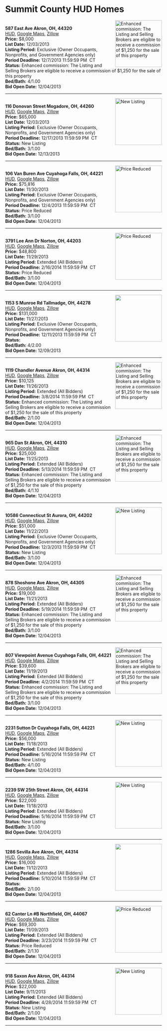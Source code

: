 # Summit County HUD Homes

[<img alt="Enhanced commission: The Listing and Selling Brokers are eligible to receive a commission of $1,250 for the sale of this property" src="https://www.hudhomestore.com/pages/ImageShow.aspx?Case=412-501307" align="right" style="height:150px;">](http://www.hudhomestore.com/Listing/PropertyDetails.aspx?caseNumber=412-501307)  
**587 East Ave Akron, OH, 44320**  
[HUD](http://www.hudhomestore.com/Listing/PropertyDetails.aspx?caseNumber=412-501307), [Google Maps](http://maps.google.com/maps?q=587+East+Ave+Akron%2C+OH%2C+44320), [Zillow](http://www.zillow.com/homes/587+East+Ave+Akron%2C+OH%2C+44320/)  
**Price:** $8,000  
**List Date:** 12/03/2013  
**Listing Period:** Exclusive (Owner Occupants, Nonprofits, and Government Agencies only)  
**Period Deadline:** 12/7/2013 11:59:59 PM  CT  
**Status:** Enhanced commission: The Listing and Selling Brokers are eligible to receive a commission of $1,250 for the sale of this property  
**Bed/Bath:** 4/1.00  
**Bid Open Date:** 12/04/2013

***

[<img alt="New Listing" src="https://www.hudhomestore.com/pages/ImageShow.aspx?Case=412-449983" align="right" style="height:150px;">](http://www.hudhomestore.com/Listing/PropertyDetails.aspx?caseNumber=412-449983)  
**116 Donovan Street Mogadore, OH, 44260**  
[HUD](http://www.hudhomestore.com/Listing/PropertyDetails.aspx?caseNumber=412-449983), [Google Maps](http://maps.google.com/maps?q=116+Donovan+Street+Mogadore%2C+OH%2C+44260), [Zillow](http://www.zillow.com/homes/116+Donovan+Street+Mogadore%2C+OH%2C+44260/)  
**Price:** $65,000  
**List Date:** 12/03/2013  
**Listing Period:** Exclusive (Owner Occupants, Nonprofits, and Government Agencies only)  
**Period Deadline:** 12/17/2013 11:59:59 PM  CT  
**Status:** New Listing  
**Bed/Bath:** 3/1.00  
**Bid Open Date:** 12/13/2013

***

[<img alt="Price Reduced" src="https://www.hudhomestore.com/pages/ImageShow.aspx?Case=412-534550" align="right" style="height:150px;">](http://www.hudhomestore.com/Listing/PropertyDetails.aspx?caseNumber=412-534550)  
**106 Van Buren Ave Cuyahoga Falls, OH, 44221**  
[HUD](http://www.hudhomestore.com/Listing/PropertyDetails.aspx?caseNumber=412-534550), [Google Maps](http://maps.google.com/maps?q=106+Van+Buren+Ave+Cuyahoga+Falls%2C+OH%2C+44221), [Zillow](http://www.zillow.com/homes/106+Van+Buren+Ave+Cuyahoga+Falls%2C+OH%2C+44221/)  
**Price:** $75,816  
**List Date:** 11/30/2013  
**Listing Period:** Exclusive (Owner Occupants, Nonprofits, and Government Agencies only)  
**Period Deadline:** 12/4/2013 11:59:59 PM  CT  
**Status:** Price Reduced  
**Bed/Bath:** 3/1.00  
**Bid Open Date:** 12/04/2013

***

[<img alt="Price Reduced" src="https://www.hudhomestore.com/pages/ImageShow.aspx?Case=412-501411" align="right" style="height:150px;">](http://www.hudhomestore.com/Listing/PropertyDetails.aspx?caseNumber=412-501411)  
**3791 Lee Ann Dr Norton, OH, 44203**  
[HUD](http://www.hudhomestore.com/Listing/PropertyDetails.aspx?caseNumber=412-501411), [Google Maps](http://maps.google.com/maps?q=3791+Lee+Ann+Dr+Norton%2C+OH%2C+44203), [Zillow](http://www.zillow.com/homes/3791+Lee+Ann+Dr+Norton%2C+OH%2C+44203/)  
**Price:** $48,800  
**List Date:** 11/29/2013  
**Listing Period:** Extended (All Bidders)  
**Period Deadline:** 2/16/2014 11:59:59 PM  CT  
**Status:** Price Reduced  
**Bed/Bath:** 3/1.00  
**Bid Open Date:** 12/04/2013

***

[<img alt="" src="https://www.hudhomestore.com/pages/ImageShow.aspx?Case=412-548255" align="right" style="height:150px;">](http://www.hudhomestore.com/Listing/PropertyDetails.aspx?caseNumber=412-548255)  
**1153 S Munroe Rd Tallmadge, OH, 44278**  
[HUD](http://www.hudhomestore.com/Listing/PropertyDetails.aspx?caseNumber=412-548255), [Google Maps](http://maps.google.com/maps?q=1153+S+Munroe+Rd+Tallmadge%2C+OH%2C+44278), [Zillow](http://www.zillow.com/homes/1153+S+Munroe+Rd+Tallmadge%2C+OH%2C+44278/)  
**Price:** $131,000  
**List Date:** 11/27/2013  
**Listing Period:** Exclusive (Owner Occupants, Nonprofits, and Government Agencies only)  
**Period Deadline:** 12/11/2013 11:59:59 PM  CT  
**Status:**   
**Bed/Bath:** 4/2.00  
**Bid Open Date:** 12/09/2013

***

[<img alt="Enhanced commission: The Listing and Selling Brokers are eligible to receive a commission of $1,250 for the sale of this property" src="https://www.hudhomestore.com/pages/ImageShow.aspx?Case=412-523980" align="right" style="height:150px;">](http://www.hudhomestore.com/Listing/PropertyDetails.aspx?caseNumber=412-523980)  
**1119 Chandler Avenue Akron, OH, 44314**  
[HUD](http://www.hudhomestore.com/Listing/PropertyDetails.aspx?caseNumber=412-523980), [Google Maps](http://maps.google.com/maps?q=1119+Chandler+Avenue+Akron%2C+OH%2C+44314), [Zillow](http://www.zillow.com/homes/1119+Chandler+Avenue+Akron%2C+OH%2C+44314/)  
**Price:** $10,125  
**List Date:** 11/26/2013  
**Listing Period:** Extended (All Bidders)  
**Period Deadline:** 3/8/2014 11:59:59 PM  CT  
**Status:** Enhanced commission: The Listing and Selling Brokers are eligible to receive a commission of $1,250 for the sale of this property  
**Bed/Bath:** 2/1.00  
**Bid Open Date:** 12/04/2013

***

[<img alt="Enhanced commission: The Listing and Selling Brokers are eligible to receive a commission of $1,250 for the sale of this property" src="https://www.hudhomestore.com/pages/ImageShow.aspx?Case=412-503516" align="right" style="height:150px;">](http://www.hudhomestore.com/Listing/PropertyDetails.aspx?caseNumber=412-503516)  
**965 Dan St Akron, OH, 44310**  
[HUD](http://www.hudhomestore.com/Listing/PropertyDetails.aspx?caseNumber=412-503516), [Google Maps](http://maps.google.com/maps?q=965+Dan+St+Akron%2C+OH%2C+44310), [Zillow](http://www.zillow.com/homes/965+Dan+St+Akron%2C+OH%2C+44310/)  
**Price:** $25,000  
**List Date:** 11/25/2013  
**Listing Period:** Extended (All Bidders)  
**Period Deadline:** 5/13/2014 11:59:59 PM  CT  
**Status:** Enhanced commission: The Listing and Selling Brokers are eligible to receive a commission of $1,250 for the sale of this property  
**Bed/Bath:** 4/1.10  
**Bid Open Date:** 12/04/2013

***

[<img alt="New Listing" src="https://www.hudhomestore.com/pages/ImageShow.aspx?Case=412-612420" align="right" style="height:150px;">](http://www.hudhomestore.com/Listing/PropertyDetails.aspx?caseNumber=412-612420)  
**10586 Connecticut St Aurora, OH, 44202**  
[HUD](http://www.hudhomestore.com/Listing/PropertyDetails.aspx?caseNumber=412-612420), [Google Maps](http://maps.google.com/maps?q=10586+Connecticut+St+Aurora%2C+OH%2C+44202), [Zillow](http://www.zillow.com/homes/10586+Connecticut+St+Aurora%2C+OH%2C+44202/)  
**Price:** $51,000  
**List Date:** 11/22/2013  
**Listing Period:** Exclusive (Owner Occupants, Nonprofits, and Government Agencies only)  
**Period Deadline:** 12/3/2013 11:59:59 PM  CT  
**Status:** New Listing  
**Bed/Bath:** 3/1.00  
**Bid Open Date:** 12/04/2013

***

[<img alt="Enhanced commission: The Listing and Selling Brokers are eligible to receive a commission of $1,250 for the sale of this property" src="https://www.hudhomestore.com/pages/ImageShow.aspx?Case=412-396485" align="right" style="height:150px;">](http://www.hudhomestore.com/Listing/PropertyDetails.aspx?caseNumber=412-396485)  
**878 Shoshone Ave Akron, OH, 44305**  
[HUD](http://www.hudhomestore.com/Listing/PropertyDetails.aspx?caseNumber=412-396485), [Google Maps](http://maps.google.com/maps?q=878+Shoshone+Ave+Akron%2C+OH%2C+44305), [Zillow](http://www.zillow.com/homes/878+Shoshone+Ave+Akron%2C+OH%2C+44305/)  
**Price:** $19,000  
**List Date:** 11/21/2013  
**Listing Period:** Extended (All Bidders)  
**Period Deadline:** 5/19/2014 11:59:59 PM  CT  
**Status:** Enhanced commission: The Listing and Selling Brokers are eligible to receive a commission of $1,250 for the sale of this property  
**Bed/Bath:** 3/1.00  
**Bid Open Date:** 12/04/2013

***

[<img alt="Enhanced commission: The Listing and Selling Brokers are eligible to receive a commission of $1,250 for the sale of this property" src="https://www.hudhomestore.com/pages/ImageShow.aspx?Case=412-522346" align="right" style="height:150px;">](http://www.hudhomestore.com/Listing/PropertyDetails.aspx?caseNumber=412-522346)  
**807 Viewpoint Avenue Cuyahoga Falls, OH, 44221**  
[HUD](http://www.hudhomestore.com/Listing/PropertyDetails.aspx?caseNumber=412-522346), [Google Maps](http://maps.google.com/maps?q=807+Viewpoint+Avenue+Cuyahoga+Falls%2C+OH%2C+44221), [Zillow](http://www.zillow.com/homes/807+Viewpoint+Avenue+Cuyahoga+Falls%2C+OH%2C+44221/)  
**Price:** $39,600  
**List Date:** 11/19/2013  
**Listing Period:** Extended (All Bidders)  
**Period Deadline:** 4/2/2014 11:59:59 PM  CT  
**Status:** Enhanced commission: The Listing and Selling Brokers are eligible to receive a commission of $1,250 for the sale of this property  
**Bed/Bath:** 3/1.00  
**Bid Open Date:** 12/04/2013

***

[<img alt="New Listing" src="https://www.hudhomestore.com/pages/ImageShow.aspx?Case=412-625770" align="right" style="height:150px;">](http://www.hudhomestore.com/Listing/PropertyDetails.aspx?caseNumber=412-625770)  
**2231 Sutton Dr Cuyahoga Falls, OH, 44221**  
[HUD](http://www.hudhomestore.com/Listing/PropertyDetails.aspx?caseNumber=412-625770), [Google Maps](http://maps.google.com/maps?q=2231+Sutton+Dr+Cuyahoga+Falls%2C+OH%2C+44221), [Zillow](http://www.zillow.com/homes/2231+Sutton+Dr+Cuyahoga+Falls%2C+OH%2C+44221/)  
**Price:** $56,000  
**List Date:** 11/18/2013  
**Listing Period:** Extended (All Bidders)  
**Period Deadline:** 5/16/2014 11:59:59 PM  CT  
**Status:** New Listing  
**Bed/Bath:** 4/1.00  
**Bid Open Date:** 12/04/2013

***

[<img alt="New Listing" src="https://www.hudhomestore.com/pages/ImageShow.aspx?Case=412-553264" align="right" style="height:150px;">](http://www.hudhomestore.com/Listing/PropertyDetails.aspx?caseNumber=412-553264)  
**2239 SW 25th Street Akron, OH, 44314**  
[HUD](http://www.hudhomestore.com/Listing/PropertyDetails.aspx?caseNumber=412-553264), [Google Maps](http://maps.google.com/maps?q=2239+SW+25th+Street+Akron%2C+OH%2C+44314), [Zillow](http://www.zillow.com/homes/2239+SW+25th+Street+Akron%2C+OH%2C+44314/)  
**Price:** $22,000  
**List Date:** 11/18/2013  
**Listing Period:** Extended (All Bidders)  
**Period Deadline:** 5/16/2014 11:59:59 PM  CT  
**Status:** New Listing  
**Bed/Bath:** 3/1.00  
**Bid Open Date:** 12/04/2013

***

[<img alt="" src="https://www.hudhomestore.com/pages/ImageShow.aspx?Case=412-483944" align="right" style="height:150px;">](http://www.hudhomestore.com/Listing/PropertyDetails.aspx?caseNumber=412-483944)  
**1286 Sevilla Ave Akron, OH, 44314**  
[HUD](http://www.hudhomestore.com/Listing/PropertyDetails.aspx?caseNumber=412-483944), [Google Maps](http://maps.google.com/maps?q=1286+Sevilla+Ave+Akron%2C+OH%2C+44314), [Zillow](http://www.zillow.com/homes/1286+Sevilla+Ave+Akron%2C+OH%2C+44314/)  
**Price:** $16,000  
**List Date:** 11/12/2013  
**Listing Period:** Extended (All Bidders)  
**Period Deadline:** 5/10/2014 11:59:59 PM  CT  
**Status:**   
**Bed/Bath:** 2/1.00  
**Bid Open Date:** 12/04/2013

***

[<img alt="Price Reduced" src="https://www.hudhomestore.com/pages/ImageShow.aspx?Case=412-408573" align="right" style="height:150px;">](http://www.hudhomestore.com/Listing/PropertyDetails.aspx?caseNumber=412-408573)  
**62 Canter Ln #B Northfield, OH, 44067**  
[HUD](http://www.hudhomestore.com/Listing/PropertyDetails.aspx?caseNumber=412-408573), [Google Maps](http://maps.google.com/maps?q=62+Canter+Ln+%23B+Northfield%2C+OH%2C+44067), [Zillow](http://www.zillow.com/homes/62+Canter+Ln+%23B+Northfield%2C+OH%2C+44067/)  
**Price:** $69,300  
**List Date:** 11/09/2013  
**Listing Period:** Extended (All Bidders)  
**Period Deadline:** 3/23/2014 11:59:59 PM  CT  
**Status:** Price Reduced  
**Bed/Bath:** 2/1.10  
**Bid Open Date:** 12/04/2013

***

[<img alt="New Listing" src="https://www.hudhomestore.com/pages/ImageShow.aspx?Case=412-564057" align="right" style="height:150px;">](http://www.hudhomestore.com/Listing/PropertyDetails.aspx?caseNumber=412-564057)  
**918 Saxon Ave Akron, OH, 44314**  
[HUD](http://www.hudhomestore.com/Listing/PropertyDetails.aspx?caseNumber=412-564057), [Google Maps](http://maps.google.com/maps?q=918+Saxon+Ave+Akron%2C+OH%2C+44314), [Zillow](http://www.zillow.com/homes/918+Saxon+Ave+Akron%2C+OH%2C+44314/)  
**Price:** $22,000  
**List Date:** 9/11/2013  
**Listing Period:** Extended (All Bidders)  
**Period Deadline:** 4/28/2014 11:59:59 PM  CT  
**Status:** New Listing  
**Bed/Bath:** 2/1.00  
**Bid Open Date:** 12/04/2013

***

